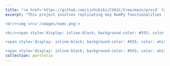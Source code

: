 ```yaml
---
title: "<a href='https://github.com/ijnhibiki/CS61C/tree/main/proj4' target='_blank'>NUMC</a>"
excerpt: "This project involves replicating key NumPy functionalities in C and Python, allowing users to perform numerical computing tasks efficiently. The objective is to understand and implement optimization techniques while handling various computational challenges.

<br/><img src='/images/numc.png'>

<br/><span style='display: inline-block; background-color: #555; color: white; padding: 2px 8px; margin-top: 10px; margin-right: 5px; font-size: 0.85em; border-radius: 5px;'>Python Package</span> 

<span style='display: inline-block; background-color: #555; color: white; padding: 2px 8px; margin-top: 10px; margin-right: 5px; font-size: 0.85em; border-radius: 5px;'>Optimization</span>

<span style='display: inline-block; background-color: #555; color: white; padding: 2px 8px; margin-top: 10px; margin-right: 5px; font-size: 0.85em; border-radius: 5px;'>SIMD</span>"
collection: portfolio
---
```


